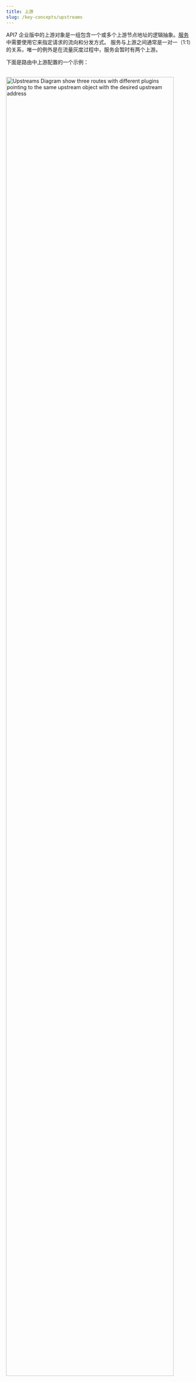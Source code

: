 ```yaml
---
title: 上游
slug: /key-concepts/upstreams
---
```


API7 企业版中的上游对象是一组包含一个或多个上游节点地址的逻辑抽象。[服务](./services.md)中需要使用它来指定请求的流向和分发方式。
服务与上游之间通常是一对一（1:1）的关系，唯一的例外是在流量灰度过程中，服务会暂时有两个上游。

下面是路由中上游配置的一个示例：

<br />
<div style={{textAlign: 'center'}}>
<img src="https://static.apiseven.com/uploads/2024/03/19/l41chml4_%E4%B8%8A%E6%B8%B8%E6%A6%82%E5%BF%B5.png"
    alt="Upstreams Diagram show three routes with different plugins pointing to the same upstream object with the desired upstream address"
    width="95%" />
</div>
<br />

:::warning

如果你熟悉 Apache APISIX，请务必注意上游和服务之间的关系与 API7 企业版中的不同。

:::

## 服务发现

在基于微服务的架构中，尽管静态地确定上游地址是最简单直接的，但上游地址在自动扩容、故障和更新过程中通常是动态分配和更改的。因此，静态配置不太方便，效率也低。

在这种情况下，你可以使用服务发现。服务发现能自动检测可用的上游端点，并将它们的地址保存在数据库（称为服务注册中心）中，以供其他服务引用。API7 企业版可以通过注册中心始终获取最新的上游端点列表，确保所有请求都被转发到健康的上游节点。

API7 企业版支持与 Kubernetes 服务发现集成，并且还支持与更多服务注册表的集成，例如Consul、Eureka、Nacos等。这种集成能力使得API7 企业版能够灵活地适应不同的微服务架构环境，并提供高效、可靠的 API 管理服务。

## 上游节点健康检查

API7 企业版提供主动和被动健康检查选项，以探测上游节点是否健康，可以按照预期运行。不健康的上游节点将被忽略，直到它们恢复并再次被视为健康节点。

## 运行时配置

上游节点和服务发现均属于运行时配置。这是因为当同一服务版本发布到不同网关组时，它们的值可能会有所不同，而且用户可以在网关组内直接进行编辑。详情参考[服务运行时配置](services.md#运行时配置)

## 相关阅读

- [上游高可用](../best-practices/upstream-ha.md)
- [流量灰度](../getting-started/canary-upstream.md)